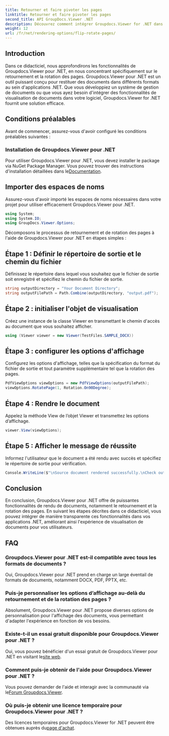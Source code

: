 ```yaml
---
title: Retourner et faire pivoter les pages
linktitle: Retourner et faire pivoter les pages
second_title: API GroupDocs.Viewer .NET
description: Découvrez comment intégrer Groupdocs.Viewer for .NET dans vos applications pour un rendu, un retournement et une rotation transparents des documents.
weight: 12
url: /fr/net/rendering-options/flip-rotate-pages/
---
```

## Introduction
Dans ce didacticiel, nous approfondirons les fonctionnalités de Groupdocs.Viewer pour .NET, en nous concentrant spécifiquement sur le retournement et la rotation des pages. Groupdocs.Viewer pour .NET est un outil puissant conçu pour restituer des documents dans différents formats au sein d'applications .NET. Que vous développiez un système de gestion de documents ou que vous ayez besoin d'intégrer des fonctionnalités de visualisation de documents dans votre logiciel, Groupdocs.Viewer for .NET fournit une solution efficace.
## Conditions préalables
Avant de commencer, assurez-vous d'avoir configuré les conditions préalables suivantes :
### Installation de Groupdocs.Viewer pour .NET
 Pour utiliser Groupdocs.Viewer pour .NET, vous devez installer le package via NuGet Package Manager. Vous pouvez trouver des instructions d'installation détaillées dans le[Documentation](https://tutorials.groupdocs.com/viewer/net/).

## Importer des espaces de noms
Assurez-vous d'avoir importé les espaces de noms nécessaires dans votre projet pour utiliser efficacement Groupdocs.Viewer pour .NET.
```csharp
using System;
using System.IO;
using GroupDocs.Viewer.Options;
```

Décomposons le processus de retournement et de rotation des pages à l'aide de Groupdocs.Viewer pour .NET en étapes simples :
## Étape 1 : Définir le répertoire de sortie et le chemin du fichier
Définissez le répertoire dans lequel vous souhaitez que le fichier de sortie soit enregistré et spécifiez le chemin du fichier de sortie.
```csharp
string outputDirectory = "Your Document Directory";
string outputFilePath = Path.Combine(outputDirectory, "output.pdf");
```
## Étape 2 : initialiser l'objet de visualisation
Créez une instance de la classe Viewer en transmettant le chemin d'accès au document que vous souhaitez afficher.
```csharp
using (Viewer viewer = new Viewer(TestFiles.SAMPLE_DOCX))
```
## Étape 3 : configurer les options d'affichage
Configurez les options d'affichage, telles que la spécification du format du fichier de sortie et tout paramètre supplémentaire tel que la rotation des pages.
```csharp
PdfViewOptions viewOptions = new PdfViewOptions(outputFilePath);
viewOptions.RotatePage(1, Rotation.On90Degree);
```
## Étape 4 : Rendre le document
Appelez la méthode View de l’objet Viewer et transmettez les options d’affichage.
```csharp
viewer.View(viewOptions);
```
## Étape 5 : Afficher le message de réussite
Informez l'utilisateur que le document a été rendu avec succès et spécifiez le répertoire de sortie pour vérification.
```csharp
Console.WriteLine($"\nSource document rendered successfully.\nCheck output in {outputDirectory}.");
```

## Conclusion
En conclusion, Groupdocs.Viewer pour .NET offre de puissantes fonctionnalités de rendu de documents, notamment le retournement et la rotation des pages. En suivant les étapes décrites dans ce didacticiel, vous pouvez intégrer de manière transparente ces fonctionnalités dans vos applications .NET, améliorant ainsi l'expérience de visualisation de documents pour vos utilisateurs.
## FAQ
### Groupdocs.Viewer pour .NET est-il compatible avec tous les formats de documents ?
Oui, Groupdocs.Viewer pour .NET prend en charge un large éventail de formats de documents, notamment DOCX, PDF, PPTX, etc.
### Puis-je personnaliser les options d’affichage au-delà du retournement et de la rotation des pages ?
Absolument, Groupdocs.Viewer pour .NET propose diverses options de personnalisation pour l'affichage des documents, vous permettant d'adapter l'expérience en fonction de vos besoins.
### Existe-t-il un essai gratuit disponible pour Groupdocs.Viewer pour .NET ?
 Oui, vous pouvez bénéficier d'un essai gratuit de Groupdocs.Viewer pour .NET en visitant le[site web](https://releases.groupdocs.com/).
### Comment puis-je obtenir de l'aide pour Groupdocs.Viewer pour .NET ?
 Vous pouvez demander de l'aide et interagir avec la communauté via le[Forum Groupdocs.Viewer](https://forum.groupdocs.com/c/viewer/9).
### Où puis-je obtenir une licence temporaire pour Groupdocs.Viewer pour .NET ?
 Des licences temporaires pour Groupdocs.Viewer for .NET peuvent être obtenues auprès du[page d'achat](https://purchase.groupdocs.com/temporary-license/).